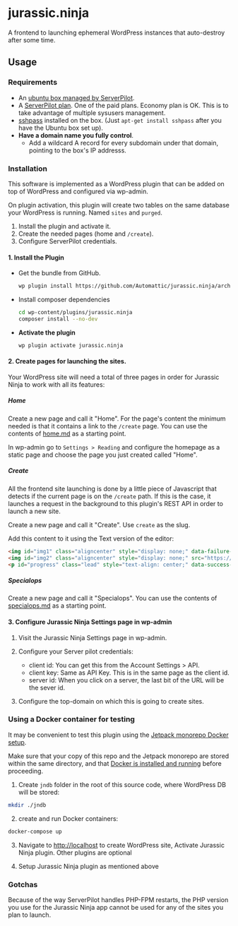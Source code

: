 # jurassic.ninja

A frontend to launching ephemeral WordPress instances that auto-destroy after some time.

## Usage

### Requirements

* An [ubuntu box managed by ServerPilot](https://serverpilot.io/community/articles/connect-a-digitalocean-server.html).
* A [ServerPilot plan](https://serverpilot.io/community/articles/how-to-upgrade-your-account.html). One of the paid plans. Economy plan is OK. This is to take advantage of multiple sysusers management.
* [sshpass](https://linux.die.net/man/1/sshpass) installed on the box. (Just `apt-get install sshpass` after you have the Ubuntu box set up).
* **Have a domain name you fully control**.
    * Add a wildcard A record for every subdomain under that domain, pointing to the box's IP addresss.

### Installation

This software is implemented as a WordPress plugin that can be added on top of WordPress and configured via wp-admin.

On plugin activation, this plugin will create two tables on the same database your WordPress is running. Named `sites` and `purged`.


1. Install the plugin and activate it.
1. Create the needed pages (home and `/create`).
1. Configure ServerPilot credentials.

#### 1. Install the Plugin

* Get the bundle from GitHub.

    ```sh
    wp plugin install https://github.com/Automattic/jurassic.ninja/archive/master.zip
    ```

* Install composer dependencies

    ```sh
    cd wp-content/plugins/jurassic.ninja
    composer install --no-dev
    ```

* **Activate the plugin**

    ```sh
    wp plugin activate jurassic.ninja
    ```

#### 2. Create pages for launching the sites.

Your WordPress site will need a total of three pages in order for Jurassic Ninja to work with all its features:

##### Home

Create a new page and call it "Home". For the page's content the minimum needed is that it contains a link to the `/create` page. You can use the contents of [home.md](/docs/home.md) as a starting point.

In wp-admin go to `Settings > Reading` and configure the homepage as a static page and choose the page you just created called "Home".

##### Create

All the frontend site launching is done by a little piece of Javascript that detects if the current page is on the `/create` path. If this is the case, it launches a request in the background to this plugin's REST API in order to launch a new site.

Create a new page and call it "Create". Use `create` as the slug.

Add this content to it using the Text version of the editor:

```html
<img id="img1" class="aligncenter" style="display: none;" data-failure-img-src="https://i.imgur.com/vdyaxmx.gif" src="https://media.giphy.com/media/uIRyMKFfmoHyo/giphy.gif" />
<img id="img2" class="aligncenter" style="display: none;" src="https://i1.wp.com/media.giphy.com/media/KF3r4Q6YCtfOM/giphy.gif?ssl=1" />
<p id="progress" class="lead" style="text-align: center;" data-success-message="The new WP is ready to go, visit it!" data-error-message="Oh No! There was a problem launching the new WP.">Launching a fresh WP with a Jetpack ...</p>
```

##### Specialops

Create a new page and call it "Specialops". You can use the contents of [specialops.md](/docs/specialops.md) as a starting point.


#### 3. Configure Jurassic Ninja Settings page in wp-admin

1. Visit the Jurassic Ninja Settings page in wp-admin.
2. Configure your Server pilot credentials:
    - client id: You can get this from the Account Settings > API.
    - client key: Same as API Key. This is in the same page as the client id.
    - server id: When you click on a server, the last bit of the URL will be the sever id.

3. Configure the top-domain on which this is going to create sites.

### Using a Docker container for testing

It may be convenient to test this plugin using the [Jetpack monorepo Docker setup](https://github.com/Automattic/jetpack/blob/master/tools/docker/README.md).

Make sure that your copy of this repo and the Jetpack monorepo are stored within the same directory, and that [Docker is installed and running](https://docs.docker.com/install/) before proceeding.

1. Create `jndb` folder in the root of this source code, where WordPress DB will be stored:

```sh
mkdir ./jndb
```

2. create and run Docker containers:

```sh
docker-compose up
```

3. Navigate to <http://localhost> to create WordPress site, Activate Jurassic Ninja plugin. Other plugins are optional

4. Setup Jurassic Ninja plugin as mentioned above

### Gotchas

Because of the way ServerPilot handles PHP-FPM restarts, the PHP version you use for the Jurassic Ninja app cannot be used for any of the sites you plan to launch.
